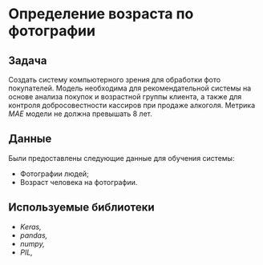 # Определение возраста по фотографии


## Задача

Создать систему компьютерного зрения для обработки фото покупателей. Модель необходима для рекомендательной системы на основе анализа покупок и возрастной группы клиента, а также для контроля добросовестности кассиров при продаже алкоголя. Метрика *MAE* модели не должна превышать 8 лет.

## Данные

Были предоставлены следующие данные для обучения системы:
- Фотографии людей;
- Возраст человека на фотографии.

## Используемые библиотеки

- *Keras,*
- *pandas,*
- *numpy,*
- *PIL,*